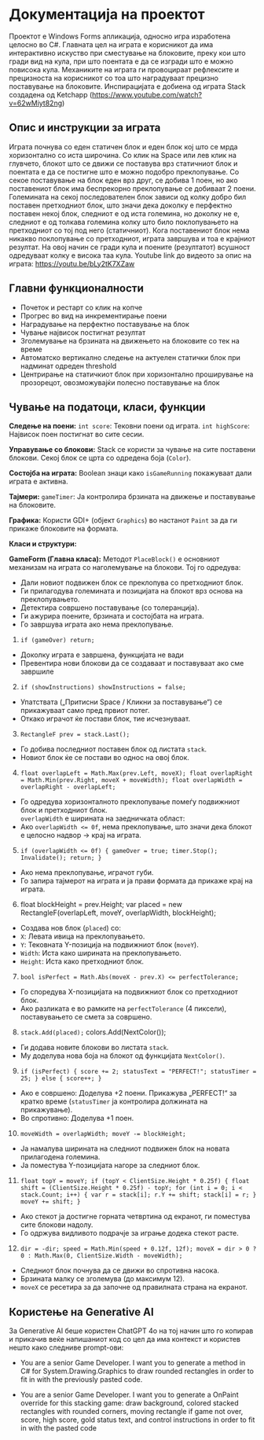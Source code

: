 # Документација на проектот

Проектот е Windows Forms апликација, односно игра изработена целосно во C#. Главната цел на играта е корисникот да има интерактивно искуство при сместување на блоковите, преку кои што гради вид на кула, при што поентата е да се изгради што е можно повисока кула. Механиките на играта ги провоцираат рефлексите и прецизноста на корисникот со тоа што наградуваат прецизно поставување на блоковите. Инспирацијата е добиена од играта Stack создадена од Ketchapp (https://www.youtube.com/watch?v=62wMiyt82ng)

## Опис и инструкции за играта

Играта почнува со еден статичен блок и еден блок кој што се мрда хоризонтално со иста широчина. Со клик на Space или лев клик на глувчето, блокот што се движи се поставува врз статичниот блок и поентата е да се постигне што е можно подобро преклопување. Со секое поставување на блок еден врз друг, се добива 1 поен, но ако поставениот блок има беспрекорно преклопување се добиваат 2 поени. Големината на секој последователен блок зависи од колку добро бил поставен претходниот блок, што значи дека доколку е перфектно поставен некој блок, следниот е од иста големина, но доколку не е, следниот е од толкава големина колку што било поклопувањето на претходниот со тој под него (статичниот). Кога поставениот блок нема никакво поклопување со претходниот, играта завршува и тоа е крајниот резултат. На овој начин се гради кула и поените (резултатот) всушност одредуваат колку е висока таа кула. Youtube link до видеото за опис на играта: https://youtu.be/bLy2tK7XZaw

## Главни функционалности

- Почеток и рестарт со клик на копче
- Прогрес во вид на инкрементирање поени
- Наградување на перфектно поставување на блок
- Чување највисок постигнат резултат
- Зголемување на брзината на движењето на блоковите со тек на време
- Автоматско вертикално следење на актуелен статички блок при надминат одреден threshold
- Центрирање на статичкиот блок при хоризонтално проширување на прозорецот, овозможувајќи полесно поставување на блок

## Чување на податоци, класи, функции

**Следење на поени:**
 `int score`: Тековни поени од играта.
`int highScore`: Највисок поен постигнат во сите сесии.

**Управување со блокови:**
Stack  се користи за чување на сите поставени блокови.
Секој блок се црта со одредена боја (`Color`).


**Состојба на играта:**
Boolean знаци како  `isGameRunning`  покажуваат дали играта е активна.

**Тајмери:**
`gameTimer`: Ја контролира брзината на движење и поставување на блоковите.

**Графика:**
Користи GDI+ (објект  `Graphics`) во настанот  `Paint`  за да ги прикаже блоковите на формата.

**Класи и структури:**

**GameForm (Главна класа):**
Методот  `PlaceBlock()`  е основниот механизам на играта со наголемување на блокови. Тој го одредува:

-   Дали новиот подвижен блок се преклопува со претходниот блок.
-   Ги прилагодува големината и позицијата на блокот врз основа на преклопувањето.
-   Детектира совршено поставување (со толеранција).
-   Ги ажурира поените, брзината и состојбата на играта.
-   Го завршува играта ако нема преклопување.

1. `if (gameOver) return;`
-   Доколку играта е завршена, функцијата не вади
-   Превентира нови блокови да се создаваат и поставуваат ако сме завршиле
2. `if (showInstructions) showInstructions = false;`
- Упатствата („Притисни Space / Кликни за поставување“) се прикажуваат само пред првиот потег.  
- Откако играчот ќе постави блок, тие исчезнуваат.
3. `RectangleF prev = stack.Last();`
- Го добива последниот поставен блок од листата `stack`.  
- Новиот блок ќе се постави во однос на овој блок.
4. `float overlapLeft = Math.Max(prev.Left, moveX);
float overlapRight = Math.Min(prev.Right, moveX + moveWidth);
float overlapWidth = overlapRight - overlapLeft;`

- Го одредува хоризонталното преклопување помеѓу подвижниот блок и претходниот блок.  
`overlapWidth` е ширината на заедничката област:  
- Ако `overlapWidth <= 0f`, нема преклопување, што значи дека блокот е целосно надвор → крај на играта.
5. `if (overlapWidth <= 0f)
{
    gameOver = true;
    timer.Stop();
    Invalidate();
    return;
}`
- Ако нема преклопување, играчот губи.  
- Го запира тајмерот на играта и ја прави формата да прикаже крај на играта.
6. float blockHeight = prev.Height;
var placed = new RectangleF(overlapLeft, moveY, overlapWidth, blockHeight);
- Создава нов блок (`placed`) со:
-   `X`: Левата ивица на преклопувањето.
-   `Y`: Тековната Y-позиција на подвижниот блок (`moveY`).
-   `Width`: Иста како ширината на преклопувањето.
-   `Height`: Иста како претходниот блок.
7. `bool isPerfect = Math.Abs(moveX - prev.X) <= perfectTolerance;`
- Го споредува X-позицијата на подвижниот блок со претходниот блок.  
- Ако разликата е во рамките на `perfectTolerance` (4 пиксели), поставувањето се смета за совршено.
8. `stack.Add(placed);`
colors.Add(NextColor());
- Ги додава новите блокови во листата `stack`.  
- Му доделува нова боја на блокот од функцијата `NextColor()`.  
9. `if (isPerfect)
{
    score += 2;
    statusText = "PERFECT!";
    statusTimer = 25;
}
else
{
    score++;
}`
- Ако е совршено:
	Доделува +2 поени.
    Прикажува „PERFECT!“ за кратко време (`statusTimer`  ја контролира должината на прикажување).
- Во спротивно:
	Доделува +1 поен.
10. `moveWidth = overlapWidth;
moveY -= blockHeight;`
- Ja намалува ширината на следниот подвижен блок на новата прилагодена големина.  
- Ja поместува Y-позицијата нагоре за следниот блок.
11. `float topY = moveY;
if (topY < ClientSize.Height * 0.25f)
{
    float shift = (ClientSize.Height * 0.25f) - topY;
    for (int i = 0; i < stack.Count; i++)
    {
        var r = stack[i];
        r.Y += shift;
        stack[i] = r;
    }
    moveY += shift;
}`
- Ако стекот ja достигне горната четвртина од екранот, ги поместува сите блокови надолу.  
- Го одржува видливото подрачје за играње додека стекот расте.
12. `dir = -dir;
speed = Math.Min(speed + 0.12f, 12f);
moveX = dir > 0 ? 0 : Math.Max(0, ClientSize.Width - moveWidth);`
- Следниот блок почнува да се движи во спротивна насока.  
- Брзината малку се зголемува (до максимум 12).  
- `moveX` се ресетира за да започне од правилната страна на екранот.

## Користење на Generative AI

За Generative AI беше користен ChatGPT 4o на тој начин што го копирав и прикачив веќе напишаниот код со цел да има контекст и користев нешто како следниве prompt-ови:

- You are a senior Game Developer. I want you to generate a method in C# for System.Drawing.Graphics to draw rounded rectangles in order to fit in with the previously pasted code.

-  You are a senior Game Developer. I want you to generate a  OnPaint override for this stacking game: draw background, colored stacked rectangles with rounded corners, moving rectangle if game not over, score, high score, gold status text, and control instructions in order to fit in with the pasted code

